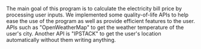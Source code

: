 The main goal of this program is to calculate the electricity bill price by processing user inputs. 
We implemented some quality-of-life APIs to help ease the use of the program as well as provide efficient 
features to the user. APIs such as "OpenWeatherMap" to get the weather temperature of the user's city.
Another API is "IPSTACK" to get the user's location automatically without them writing anything.

